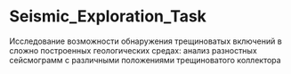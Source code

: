 # Seismic_Exploration_Task

Исследование возможности обнаружения трещиноватых включений в сложно построенных геологических средах:
анализ разностных сейсмограмм c различными положениями трещиноватого коллектора

